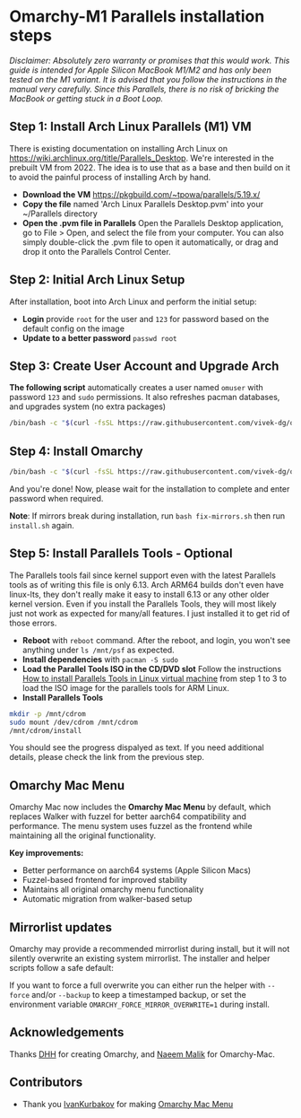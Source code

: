 <!-- <img width="2560" height="1600" alt="screenshot-2025-09-28_11-19-38" src="https://github.com/user-attachments/assets/dbce832d-4054-4fbb-8057-e521be4859f8" /> -->

# Omarchy-M1 Parallels installation steps

_Disclaimer: Absolutely zero warranty or promises that this would work. This guide is intended for Apple Silicon MacBook M1/M2 and has only been tested on the M1 variant. It is advised that you follow the instructions in the manual very carefully. Since this Parallels, there is no risk of bricking the MacBook or getting stuck in a Boot Loop._

## Step 1: Install Arch Linux Parallels (M1) VM

There is existing documentation on installing Arch Linux on https://wiki.archlinux.org/title/Parallels_Desktop. We're interested in the prebuilt VM from 2022. The idea is to use that as a base and then build on it to avoid the painful process of installing Arch by hand.

- **Download the VM** https://pkgbuild.com/~tpowa/parallels/5.19.x/
- **Copy the file** named 'Arch Linux Parallels Desktop.pvm' into your ~/Parallels directory
- **Open the .pvm file in Parallels** Open the Parallels Desktop application, go to File > Open, and select the file from your computer. You can also simply double-click the .pvm file to open it automatically, or drag and drop it onto the Parallels Control Center.

## Step 2: Initial Arch Linux Setup

After installation, boot into Arch Linux and perform the initial setup:
- **Login** provide `root` for the user and `123` for password based on the default config on the image
- **Update to a better password** `passwd root`

## Step 3: Create User Account and Upgrade Arch

**The following script** automatically creates a user named `omuser` with password `123` and `sudo` permissions. It also refreshes pacman databases, and upgrades system (no extra packages)
```bash
/bin/bash -c "$(curl -fsSL https://raw.githubusercontent.com/vivek-dg/omarchy-m1/raw/refs/heads/main/prereq.sh)"
```

## Step 4: Install Omarchy
```bash
/bin/bash -c "$(curl -fsSL https://raw.githubusercontent.com/vivek-dg/omarchy-m1/raw/refs/heads/main/boot.sh)"
```

   And you're done! Now, please wait for the installation to complete and enter password when required.

**Note**: If mirrors break during installation, run `bash fix-mirrors.sh` then run `install.sh` again.


## Step 5: Install Parallels Tools - Optional

The Parallels tools fail since kernel support even with the latest Parallels tools as of writing this file is only 6.13. Arch ARM64 builds don't even have linux-lts, they don't really make it easy to install 6.13 or any other older kernel version. Even if you install the Parallels Tools, they will most likely just not work as expected for many/all features. I just installed it to get rid of those errors.

- **Reboot** with `reboot` command. After the reboot, and login, you won't see anything under `ls /mnt/psf` as expected.
- **Install dependencies** with `pacman -S sudo`
- **Load the Parallel Tools ISO in the CD/DVD slot** Follow the instructions [How to install Parallels Tools in Linux virtual machine](https://kb.parallels.com/en/129740) from step 1 to 3 to load the ISO image for the parallels tools for ARM Linux.
- **Install Parallels Tools**
```bash
mkdir -p /mnt/cdrom
sudo mount /dev/cdrom /mnt/cdrom
/mnt/cdrom/install
```
You should see the progress dispalyed as text. If you need additional details, please check the link from the previous step.

## Omarchy Mac Menu

Omarchy Mac now includes the **Omarchy Mac Menu** by default, which replaces Walker with fuzzel for better aarch64 compatibility and performance. The menu system uses fuzzel as the frontend while maintaining all the original functionality.

**Key improvements:**
- Better performance on aarch64 systems (Apple Silicon Macs)
- Fuzzel-based frontend for improved stability
- Maintains all original omarchy menu functionality
- Automatic migration from walker-based setup


## Mirrorlist updates

Omarchy may provide a recommended mirrorlist during install, but it will not silently overwrite an existing system mirrorlist. The installer and helper scripts follow a safe default:


If you want to force a full overwrite you can either run the helper with `--force` and/or `--backup` to keep a timestamped backup, or set the environment variable `OMARCHY_FORCE_MIRROR_OVERWRITE=1` during install.

<!--
---

New updates coming soon...

### If you enjoy __Omarchy Mac__, please give it a star and share your exprience on Twitter/X by tagging me [@tiredkebab](https://x.com/tiredkebab) 

Join [Omarchy Mac Discord server](https://discord.gg/KNQRk7dMzy) for updates and support.

- Please consider donation-  [![Buy Me A Coffee](https://img.shields.io/badge/Buy%20Me%20A%20Coffee-FFDD00?style=for-the-badge&logo=buymeacoffee&logoColor=black)](https://buymeacoffee.com/malik2015no)

-->

## Acknowledgements

Thanks [DHH](https://github.com/dhh) for creating Omarchy, and [Naeem Malik](https://github.com/malik-na) for Omarchy-Mac.

## Contributors

- Thank you [IvanKurbakov](https://github.com/tayowrld) for making [Omarchy Mac Menu](https://github.com/tayowrld/omarchy-mac-menu)
